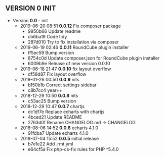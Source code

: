 
## VERSION 0  INIT

 * Version **0.0** - init
   * 2019-06-20 08:51  **0.0.12**  Fix composer package
      * 9950b66 Update readme
      * cb6ba19 Code tidy
      * 287d010 Try to fix installation via composer
   * 2019-06-19 02:46  **0.0.11**  RoundCube plugin installer
      * ff5ec59 Bump version
      * 8754c0d Update composer.json for RoundCube plugin installer
      * 6009b9e Release of new version 0.0.10
   * 2019-06-18 21:47  **0.0.10**  fix layout overflow
      * df58d87 Fix layout overflow
   * 2019-01-26 00:50  **0.0.9**  nits
      * b150b1b Correct settings sidebar
      * c8b7cc4 year++
   * 2018-12-29 10:50  **0.0.8**  nits
      * c53ac25 Bump version
   * 2018-12-29 10:47  **0.0.7**  chartjs
      * dc1df7e Replace echarts with chartjs
      * 4bced21 Update README
      * 2763d0f Rename CHANGELOG.md -> CHANGELOG
   * 2018-08-06 14:52  **0.0.6**  echarts 4.1.0
      * 91fdba7 Update echarts 4.1.0
   * 2018-07-04 15:52  **0.0.5**  initial release
      * b7e1e22 Add .rmt.yml
      * e64cf5a Fix php-cs-fix rules for PHP ^5.4.0